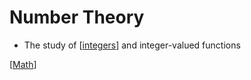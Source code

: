 # Number Theory

- The study of [[integers]] and integer-valued functions

[[Math]]

[//begin]: # "Autogenerated link references for markdown compatibility"
[integers]: integers "Integers"
[Math]: math "Math"
[//end]: # "Autogenerated link references"